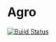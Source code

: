# Agro
[![Build Status](https://travis-ci.org/tomaszbawor/agro.svg?branch=master)](https://travis-ci.org/tomaszbawor/agro)